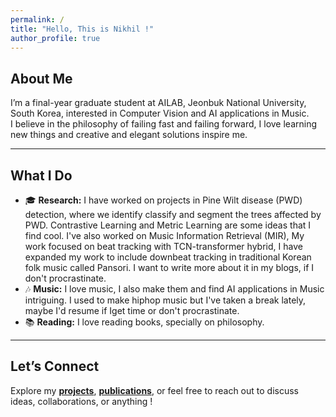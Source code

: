 ```yaml
---
permalink: /
title: "Hello, This is Nikhil !"
author_profile: true
---
```


## About Me  
I’m a final-year graduate student at AILAB, Jeonbuk National University, South Korea, interested in Computer Vision and AI applications in Music.  
I believe in the philosophy of failing fast and failing forward, I love learning new things and creative and elegant solutions inspire me. 

---

## What I Do  

- 🎓 **Research:** I have worked on projects in Pine Wilt disease (PWD) detection, where we identify classify and segment the trees affected by PWD. Contrastive Learning and Metric Learning are some ideas that I find cool.
I've also worked on Music Information Retrieval (MIR), My work focused on beat tracking with TCN-transformer hybrid, I have expanded my work to include downbeat tracking in traditional Korean folk music called Pansori. I want to write more about it in my blogs, if I don't procrastinate. 
- 🎶 **Music:** I love music, I also make them and find AI applications in Music intriguing. I used to make hiphop music but I've taken a break lately, maybe I'd resume if Iget time or don't procrastinate.
-  📚 **Reading:** I love reading books, specially on philosophy. 
---

## Let’s Connect  

Explore my **[projects](#)**, **[publications](#)**, or feel free to reach out to discuss ideas, collaborations, or anything !  
